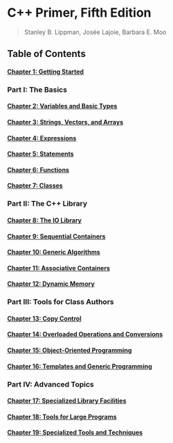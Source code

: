 # C++ Primer, Fifth Edition

> Stanley B. Lippman, Josée Lajoie, Barbara E. Moo

## Table of Contents

#### [Chapter 1: Getting Started](chapter-1/README.md)

### Part I: The Basics

#### [Chapter 2: Variables and Basic Types](chapter-2/README.md)

#### [Chapter 3: Strings, Vectors, and Arrays](chapter-3/README.md)

#### [Chapter 4: Expressions](chapter-4/README.md)

#### [Chapter 5: Statements](chapter-5/README.md)

#### [Chapter 6: Functions](chapter-6/README.md)

#### [Chapter 7: Classes](chapter-7/README.md)

### Part II: The C++ Library

#### [Chapter 8: The IO Library](chapter-8/README.md)

#### [Chapter 9: Sequential Containers](chapter-9/README.md)

#### [Chapter 10: Generic Algorithms](chapter-10/README.md)

#### [Chapter 11: Associative Containers](chapter-11/README.md)

#### [Chapter 12: Dynamic Memory](chapter-12/README.md)

### Part III: Tools for Class Authors

#### [Chapter 13: Copy Control](chapter-13/README.md)

#### [Chapter 14: Overloaded Operations and Conversions](chapter-14/README.md)

#### [Chapter 15: Object-Oriented Programming](chapter-15/README.md)

#### [Chapter 16: Templates and Generic Programming](chapter-16/README.md)

### Part IV: Advanced Topics

#### [Chapter 17: Specialized Library Facilities](chapter-17/README.md)

#### [Chapter 18: Tools for Large Programs](chapter-18/README.md)

#### [Chapter 19: Specialized Tools and Techniques](chapter-19/README.md)
